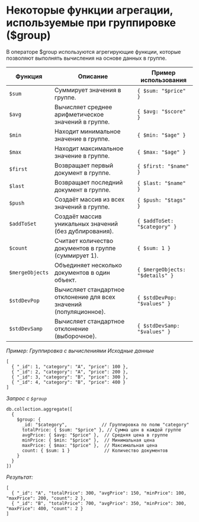 # Некоторые функции агрегации, используемые при группировке ($group)

В операторе $group используются агрегирующие функции, которые позволяют выполнять вычисления на основе данных в группе. 

| **Функция**        | **Описание**                                                  | **Пример использования**                         |
|---------------------|--------------------------------------------------------------|-------------------------------------------------|
| `$sum`             | Суммирует значения в группе.                                 | `{ $sum: "$price" }`                            |
| `$avg`             | Вычисляет среднее арифметическое значений в группе.          | `{ $avg: "$score" }`                            |
| `$min`             | Находит минимальное значение в группе.                      | `{ $min: "$age" }`                              |
| `$max`             | Находит максимальное значение в группе.                     | `{ $max: "$age" }`                              |
| `$first`           | Возвращает первый документ в группе.                        | `{ $first: "$name" }`                           |
| `$last`            | Возвращает последний документ в группе.                     | `{ $last: "$name" }`                            |
| `$push`            | Создаёт массив из всех значений в группе.                   | `{ $push: "$tags" }`                            |
| `$addToSet`        | Создаёт массив уникальных значений (без дублирования).       | `{ $addToSet: "$category" }`                    |
| `$count`           | Считает количество документов в группе (суммирует 1).       | `{ $sum: 1 }`                                   |
| `$mergeObjects`    | Объединяет несколько документов в один объект.              | `{ $mergeObjects: "$details" }`                 |
| `$stdDevPop`       | Вычисляет стандартное отклонение для всех значений (популяционное). | `{ $stdDevPop: "$values" }`           |
| `$stdDevSamp`      | Вычисляет стандартное отклонение (выборочное).              | `{ $stdDevSamp: "$values" }`                    |



*Пример: Группировка с вычислениями*
*Исходные данные*
```
[
  { "_id": 1, "category": "A", "price": 100 },
  { "_id": 2, "category": "A", "price": 200 },
  { "_id": 3, "category": "B", "price": 300 },
  { "_id": 4, "category": "B", "price": 400 }
]
```

*Запрос с `$group`*
```
db.collection.aggregate([
  {
    $group: {
      _id: "$category",             // Группировка по полю "category"
      totalPrice: { $sum: "$price" }, // Сумма цен в каждой группе
      avgPrice: { $avg: "$price" },  // Средняя цена в группе
      minPrice: { $min: "$price" },  // Минимальная цена
      maxPrice: { $max: "$price" },  // Максимальная цена
      count: { $sum: 1 }             // Количество документов
    }
  }
])
```

*Результат:*
```
[
  { "_id": "A", "totalPrice": 300, "avgPrice": 150, "minPrice": 100, "maxPrice": 200, "count": 2 },
  { "_id": "B", "totalPrice": 700, "avgPrice": 350, "minPrice": 300, "maxPrice": 400, "count": 2 }
]
```
